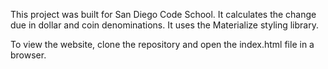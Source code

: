 This project was built for San Diego Code School. It calculates the change due in dollar and coin denominations. It uses the Materialize styling library.

To view the website, clone the repository and open the index.html file in a browser.
